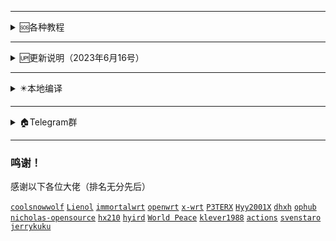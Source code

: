 


---

<details>
<summary>🆘各种教程</summary>
<br>
<br />
<br>

《[github actions编译教程](https://github.com/danshui-git/shuoming#%E7%BC%96%E8%AF%91%E6%95%99%E7%A8%8B)》

《[Amlogic、Rockchip系列固件打包设置教程](https://github.com/danshui-git/shuoming/blob/master/Amlogic.md)》

《[在线更新固件插件说明](https://github.com/danshui-git/shuoming/blob/master/%E5%AE%9A%E6%97%B6%E6%9B%B4%E6%96%B0%E6%8F%92%E4%BB%B6.md)》

<br />
</details>

---

<details>
<summary>🆙更新说明（2023年6月16号）</summary>

<br>
 
  2023年6月16号
 
 修复个别源码不能编译N1固件的问题
 
 有些源码的【armvirt】文件夹已经改成了【armsr】，机型文件也跟着改变的，查看源码文件夹在对应源码分支的[target/linux]里面查看，要么有【armvirt】，要么就是【armsr】
 
 以前的机型文件一般为：
 ````
CONFIG_TARGET_armvirt=y
CONFIG_TARGET_armvirt_64=y
CONFIG_TARGET_armvirt_64_Default=y
 ````
 
 现在的机型文件有些改为：
 ````
CONFIG_TARGET_armvirt=y
CONFIG_TARGET_armvirt_64=y
CONFIG_TARGET_armvirt_64_DEVICE_generic=y
 ````
 
 如果源码文件为【armsr】的，机型文件一般为：
 ````
CONFIG_TARGET_armsr=y
CONFIG_TARGET_armsr_armv8=y
CONFIG_TARGET_armsr_armv8_DEVICE_generic=y
 ````
 
 以上机型文件仅供参考，自己在对应源码SSH连接多看吧
 ---
 
 2023年6月11号
 
 1、修改了清理Actions空间操作记录的时间设置方式，以前是按天来计算的，现在是按分钟计算
 
 2、修改了清理发布固件的操作方式，还是按保留个数计算，默认会自动保留【在线更新的云端】和【Amlogic/Rockchip系列打包的rootfs.tar.gz格式固件】，不被清理的，要清理就手动删除一下（6月11号11点，发现BUG，此清理方式，获取数据的时候，只能获取到前面的30个，如果你仓库的发布超过30个，就不能获取到后面的了，再加上如果你保留的个数超过30个的话，那就一直不会清理任何发布，建议超过30个的，现在保留特定需要的，其他都清理完了，然后在以后的使用当中别让发布个数超过30个就能正常使用了）
 
 4、因为要搭配清理发布操作使用，在线更新的云端名称有改变，重新编译的才能使用，以前编译的检测不到了
 
 5、增加了自动删除，因筛选CPU转换服务器而停止的工作流程
 
 ---

 2023年6月3号
 
 1、每次编译都自动检测一次上游仓库版本，上游有更新的话自动同步上游，同步分小版本和大版本，小版本不会改变您现有机型文件夹，不会改变【diy、files、patches、seed】等文件夹，大版本是直接把上游仓库整个覆盖您现的仓库，不管大小版本更新都会保留备份的，在根目录会多一个【backups】文件夹，里面就是您没更新之前的仓库所有文件，不想要此文件夹的时候直接删除就可以了
 
 2、运行至【检测文件和对比上游版本】此步骤出错，就展开看看是不是同步了上游仓库，还是您仓库缺少了什么文件而停止了
 
 3、diy-part.sh有修改，以前的个别控制都有改过，别拿以前的直接覆盖使用，重新设置一次吧
 
 4、取消了不使用我仓库插件包的选择了，现在必定使用我仓库的插件包，因为我这个仓库是带本地编译的，有这个选择在，要多写很多东西，烦，直接取消
 
 5、现在github删除文件夹都可以直接删除了，所以我以前的删除文件夹操作也取消了，只保留了建立机型文件夹的操作
 
 6、我仓库能编译的源码，对方上游增加或者删除分支，您都可以根据上游自己改变分支号的，比如天灵的源码最近增加了【openwrt-23.05】，您仓库没有的，您可以自己添加上就可以了，或者对方上游删除了什么分支，你编译的时候，拉取源码就会出错，你对应的自己删除该分支号就行了，理论是可以支持所有分支，但是也要该分支可以正常编译才可以的，比如说有些分支太久没更新的，基本的依赖都没改过来，肯定不能编译的，还有些源码增加LUCI编译就出错的
 
 7、修复了，以前在diy-part.sh设置修改我收集的插件包里面的插件名称，修改不了的情况，现在应该随便改了，只要您写的名称准确
 
 8、那些上传网盘之类的，因为此功能的作者没更新仓库源码，基本都失效了，懒的折腾了，我仓库都删除了那些功能了，有懂搞的可以去上传功能的仓库修改修改来用
 
 ---
 
2023年5月13号
 
 1、重新整理了所有源码的插件包，因技术有限，gl-ax1800源码增加不了docker，还有个别源码不能编译ssrplus和passwall的NaiveProxy，个别源码的vssr和istore可以编译成功，但是不能用，还有没有其他插件也存在此问题，等你们测试了
 
 2、gl-ax1800源码的固件不能直接进行转换成Xwrt的固件，安装的时候会出错，然后卡死了，如果你用的是gl-ax1800源码编译的固件要注意，想用Xwrt的固件的固件，就先随便把gl-ax1800源码编译的固件安装成其他任意作者的固件再安装Xwrt的固件
 
 3、把所有源码的主题插件都整理了一遍，因为有些主题太老了，支持不了好多现在新的插件，那些新插件名称在主题错位的还没啥，反正还能看到，能设置，很多主题直接是不显示该插件的存在，或者好多主题名字不一样，其实都是大同小异的主题，所以我那些主题干掉了。（18.06LUCI的主题比较好用的有 luci-theme-argon，luci-theme-design，luci-theme-opentopd，luci-theme-kucat，19.07之后的主题基本没几个可以选了，感谢这些主题作者的辛苦付出）
 
 4、不管源码里面有没有luci-theme-argon,我都替换成jerrykuku大佬的luci-theme-argon主题了
 
 5、自定义设置里面的（export Enable_IPV6_function="0"）、（export Enable_IPV4_function="0"）和（export Create_Ipv6_Lan="0"）只能三选一的开启，如果你都同时开启的话，只会选择启用（export Enable_IPV6_function="1"）
 
 6、每次安装固件完毕，就是跑完码后，该运行的运行，该咋滴咋滴，全部搞定后就会进行重启，跑完码后，如果你使用页面后台进入固件是可以的，但是进入后因为相隔几十秒后(全部东西运行完毕大概是20-30秒,东西多的话时间要增加一点点)会进行重启，所以有些人进入后，修改了东西，没保存设置，因为才几十秒，很快就过去了，来不及按保存，然后造成你以为你设置了东西，但是过一会发现又没设置的情况，因为你没按保存，固件就重启了，应该要等重启后再来慢慢设置，如果请大家发现这个问题的时候莫慌

---

2023年4月22号

1、把autobuild仓库合拼到了这里了，以前拉autobuild仓库的应该都不可以用了，请重新拉取这个仓库吧，以前老的build-actions仓库也要重新拉取新的build-actions仓库使用（请不要继续拉取autobuild仓库使用，这个是我个人使用仓库）
 
2、编译教程全修改一遍了，看教程还不能启动编译的话，我只能说多看几次吧

3、增加了编译源码的选择，同作者源码的源码分支之间可以自由切换编译（每个作者源码的可支持选择什么分支，在settings.ini文件有写明）

4、晶晨系列固件不限制一个源码，理论上可以编译出rootfs.tar.gz包的，应该都可以打包使用，比较常用的有（天灵的openwrt-21.02分支、大雕的master分支、官方的master分支），固件编译跟打包分2次进行，这样免除了打包空间不足，或者编译+打包时间不足的问题，已经编译出了的rootfs.tar.gz可以使用手动启动打包程序，进行多次打包操作。（更新了amlogic和rockchip固件打包设置教程）
 
5、luci-app-oscam插件，云编译，编译不成功，云编译的时候切莫选择此插件，本地编译倒是可以编译成功。
 
6、大雕源码，有些机型编译增加mac80211驱动的时候会编译错误的，如果出现这个情况，自己带上日志找源码作者处理
 
7、我编译仓库里，增加大雕源码【gl-ax1800】分支选择，不是他 https://github.com/coolsnowwolf/lede 源码的分支，是他另外一个仓库 https://github.com/coolsnowwolf/openwrt-gl-ax1800 的源码，看他意思是专门给gl-ax1800路由器准备的，我看了下，也测试了一下，其实就是一个4.14内核的源码，有需要这个内核的朋友，也可以使用这个分支编译

</details>

---

<details>
<summary>✴️本地编译</summary>
<br>
<br />
<br>

《[本地Ubuntu一键编译OpenWrt固件](https://github.com/281677160/bendi)》

《[本地一键提取.config然后在云编译脚本使用](https://github.com/281677160/bendi)》

<br />
</details>

---

<details>
<summary>🏠Telegram群</summary>
<br>
<br />
 
《[Telegram聊天吹水群](https://t.me/heiheiheio)》

《[Telegram中文设置方法](https://github.com/danshui-git/shuoming/blob/master/tele.md)》

</details>

---

 ### 鸣谢！
 感谢以下各位大佬（排名无分先后）<br />
 
 [`coolsnowwolf`](https://github.com/coolsnowwolf/lede/tree/master)
 [`Lienol`](https://github.com/Lienol/openwrt/tree/21.02)
 [`immortalwrt`](https://github.com/immortalwrt/immortalwrt)
 [`openwrt`](https://github.com/openwrt/openwrt)
 [`x-wrt`](https://github.com/x-wrt/x-wrt)
 [`P3TERX`](https://github.com/P3TERX/Actions-OpenWrt)
 [`Hyy2001X`](https://github.com/Hyy2001X/AutoBuild-Actions)
 [`dhxh`](https://github.com/dhxh/Openwrt-Build)
 [`ophub`](https://github.com/ophub/amlogic-s9xxx-openwrt)
 [`nicholas-opensource`](https://github.com/nicholas-opensource/OpenWrt-Autobuild)
 [`hx210`](#/README.md)
 [`hyird`](#/README.md)
 [`World Peace`](#/README.md)
 [`klever1988`](https://github.com/klever1988/cachewrtbuild)
 [`actions`](https://github.com/actions/upload-artifact)
 [`svenstaro`](https://github.com/svenstaro/upload-release-action)
 [`jerrykuku`](https://github.com/jerrykuku/luci-theme-argon)

